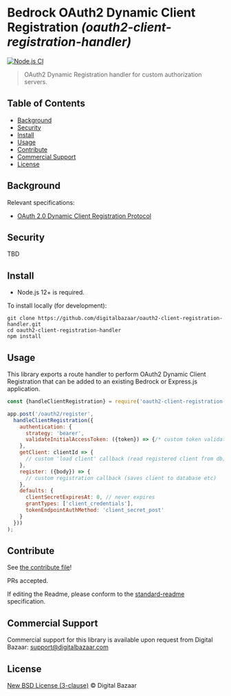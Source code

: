 # Bedrock OAuth2 Dynamic Client Registration _(oauth2-client-registration-handler)_

[![Node.js CI](https://github.com/digitalbazaar/oauth2-client-registration-handler/workflows/Node.js%20CI/badge.svg)](https://github.com/digitalbazaar/oauth2-client-registration-handler/actions?query=workflow%3A%22Node.js+CI%22)

> OAuth2 Dynamic Registration handler for custom authorization servers.

## Table of Contents

- [Background](#background)
- [Security](#security)
- [Install](#install)
- [Usage](#usage)
- [Contribute](#contribute)
- [Commercial Support](#commercial-support)
- [License](#license)

## Background

Relevant specifications:

* [OAuth 2.0 Dynamic Client Registration Protocol](https://tools.ietf.org/html/rfc7591)

## Security

TBD

## Install

- Node.js 12+ is required.

To install locally (for development):

```
git clone https://github.com/digitalbazaar/oauth2-client-registration-handler.git
cd oauth2-client-registration-handler
npm install
```

## Usage

This library exports a route handler to perform OAuth2 Dynamic Client 
Registration that can be added to an existing Bedrock or Express.js application.

```js
const {handleClientRegistration} = require('oauth2-client-registration-handler');

app.post('/oauth2/register',
  handleClientRegistration({
    authentication: {
      strategy: 'bearer',
      validateInitialAccessToken: ({token}) => {/* custom token validation logic */}
    },
    getClient: clientId => {
      // custom 'load client' callback (read registered client from db)
    },
    register: ({body}) => {
      // custom registration callback (saves client to database etc)
    },
    defaults: {
      clientSecretExpiresAt: 0, // never expires
      grantTypes: ['client_credentials'],
      tokenEndpointAuthMethod: 'client_secret_post'
    }
  }))
);
```

## Contribute

See [the contribute file](https://github.com/digitalbazaar/bedrock/blob/master/CONTRIBUTING.md)!

PRs accepted.

If editing the Readme, please conform to the
[standard-readme](https://github.com/RichardLitt/standard-readme) specification.

## Commercial Support

Commercial support for this library is available upon request from
Digital Bazaar: support@digitalbazaar.com

## License

[New BSD License (3-clause)](LICENSE) © Digital Bazaar
